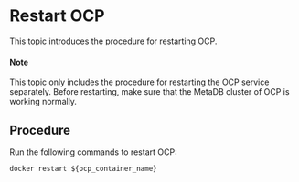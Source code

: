 # Restart OCP

This topic introduces the procedure for restarting OCP.

<main id="notice" type='explain'>
<h4>Note</h4>
This topic only includes the procedure for restarting the OCP service separately. Before restarting, make sure that the MetaDB cluster of OCP is working normally.
</main>

## Procedure

Run the following commands to restart OCP:

```shell
docker restart ${ocp_container_name}
```

